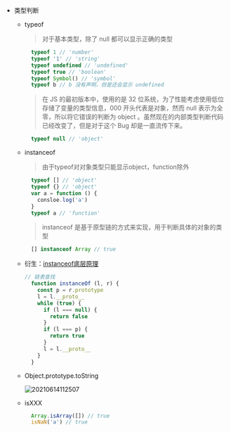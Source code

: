 - 类型判断

  - typeof

    > 对于基本类型，除了 null 都可以显示正确的类型

      ``` js
        typeof 1 // 'number'
        typeof '1' // 'string'
        typeof undefined // 'undefined'
        typeof true // 'boolean'
        typeof Symbol() // 'symbol'
        typeof b // b 没有声明，但是还会显示 undefined
      ```

      > 在 JS 的最初版本中，使用的是 32 位系统，为了性能考虑使用低位存储了变量的类型信息，000 开头代表是对象，然而 null 表示为全零，所以将它错误的判断为 object 。虽然现在的内部类型判断代码已经改变了，但是对于这个 Bug 却是一直流传下来。

      ``` js
        typeof null // 'object'
      ```

  - instanceof

    > 由于typeof对对象类型只能显示object，function除外

      ``` js
        typeof [] // 'object'
        typeof {} // 'object'
        var a = function () {
          consloe.log('a')
        }
        typeof a // 'function'
      ```

    > instanceof 是基于原型链的方式来实现，用于判断具体的对象的类型

      ``` js
        [] instanceof Array // true
      ```

  - 衍生：[instanceof底层原理](https://www.jianshu.com/p/6c99d3678283)

    ``` js
    // 链表查找
      function instanceOf (l, r) {
        const p = r.prototype
        l = l.__proto__
        while (true) {
          if (l === null) {
            return false
          }
          if (l === p) {
            return true
          }
          l = l.__proto__
        }
      }
    ```

  - Object.prototype.toString

    ![20210614112507](https://cdn.jsdelivr.net/gh/rsl140/imgCdn@main/imgs/20210614112507.png)

  - isXXX

    ``` js
      Array.isArray([]) // true
      isNaN('a') // true
    ```